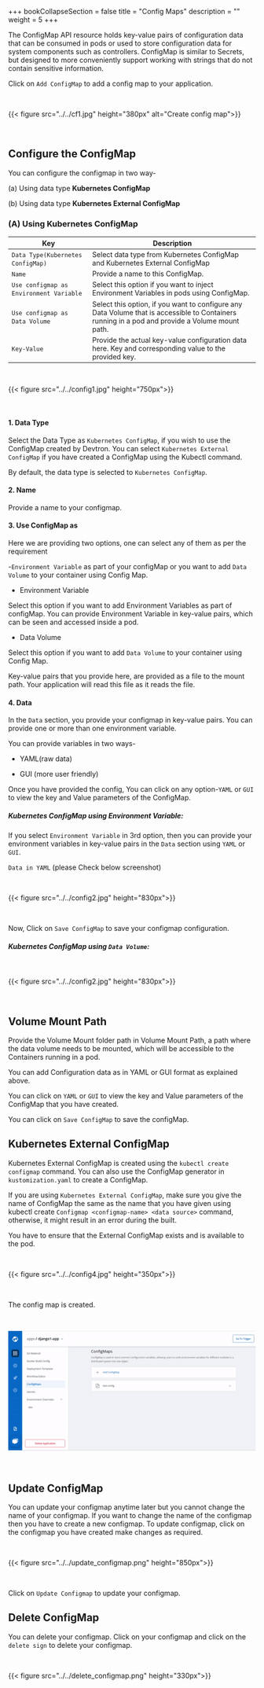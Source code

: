 +++
bookCollapseSection = false
title = "Config Maps"
description = ""
weight = 5
+++




The ConfigMap API resource holds key-value pairs of configuration data that can be consumed in pods or used to store configuration data for system components such as controllers. ConfigMap is similar to Secrets, but designed to more conveniently support working with strings that do not contain sensitive information.


Click on `Add ConfigMap` to add a config map to your application.

&nbsp;&nbsp;

{{< figure src="../../cf1.jpg" height="380px" alt="Create config map">}}

&nbsp;&nbsp;


## Configure the ConfigMap

You can configure the configmap in two way-

(a) Using data type **Kubernetes ConfigMap**

(b) Using data type **Kubernetes External ConfigMap**

  

### (A) Using Kubernetes ConfigMap

Key  | Description
-----|-----
`Data Type(Kubernetes ConfigMap)` | Select data type from Kubernetes ConfigMap and Kubernetes External ConfigMap 
`Name` | Provide a name to this ConfigMap.
`Use configmap as Environment Variable` | Select this option if you want to inject Environment Variables in pods using ConfigMap.
`Use configmap as Data Volume` | Select this option, if you want to configure any Data Volume that is accessible to Containers running in a pod and provide a Volume mount path.
`Key-Value` | Provide the actual key-value configuration data here. Key and corresponding value to the provided key.


&nbsp;&nbsp;

{{< figure src="../../config1.jpg" height="750px">}}

&nbsp;&nbsp;


#### 1. Data Type

Select the Data Type as `Kubernetes ConfigMap`, if you wish to use the ConfigMap created by Devtron. You can select `Kubernetes External ConfigMap` if you have created a ConfigMap using the Kubectl command.

By default, the data type is selected to `Kubernetes ConfigMap`.

#### 2. Name

Provide a name to your configmap.

#### 3. Use ConfigMap as

Here we are providing two options, one can select any of them as per the requirement

-`Environment Variable` as part of your configMap or you want to  add `Data Volume` to your container using Config Map.

-   Environment Variable
    

Select this option if you want to add Environment Variables as part of configMap. You can provide Environment Variable in key-value pairs, which can be seen and accessed inside a pod.

  

-   Data Volume
    

Select this option if you want to add `Data Volume` to your container using Config Map.

Key-value pairs that you provide here, are provided as a file to the mount path. Your application will read this file as it reads the file.

#### 4. Data

In the `Data` section, you provide your configmap in key-value pairs. You can provide one or more than one environment variable.

You can provide variables in two ways-

-   YAML(raw data)
    
-   GUI (more user friendly)
    

Once you have provided the config, You can click on any option-`YAML` or `GUI` to view the key and Value parameters of the ConfigMap.

##### Kubernetes ConfigMap using Environment Variable:

If you select `Environment Variable` in 3rd option, then you can provide your environment variables in key-value pairs in the `Data` section using `YAML` or `GUI`.

`Data in YAML` (please Check below screenshot)

&nbsp;&nbsp;

{{< figure src="../../config2.jpg" height="830px">}}

&nbsp;&nbsp;

Now, Click on `Save ConfigMap` to save your configmap configuration.

##### Kubernetes ConfigMap using `Data Volume`:

&nbsp;&nbsp;

{{< figure src="../../config2.jpg" height="830px">}}


&nbsp;&nbsp;

## Volume Mount Path

Provide the Volume Mount folder path in Volume Mount Path, a path where the data volume needs to be mounted, which will be accessible to the Containers running in a pod.

You can add Configuration data as in YAML or GUI format as explained above.

You can click on `YAML` or `GUI` to view the key and Value parameters of the ConfigMap that you have created.

You can click on `Save ConfigMap` to save the configMap.

## Kubernetes External ConfigMap

Kubernetes External ConfigMap is created using the `kubectl create configmap` command. You can also use the ConfigMap generator in `kustomization.yaml` to create a ConfigMap.

If you are using `Kubernetes External ConfigMap`, make sure you give the name of ConfigMap the same as the name that you have given using kubectl create `Configmap <configmap-name> <data source>` command, otherwise, it might result in an error during the built.

You have to ensure that the External ConfigMap exists and is available to the pod.



&nbsp;&nbsp;

{{< figure src="../../config4.jpg" height="350px">}}

<br />



The config map is created.

&nbsp;&nbsp;

![Config Map Added](../../arora2.gif "Config Map is added")


&nbsp;&nbsp;

## Update ConfigMap

You can update your configmap anytime later but you cannot change the name of your configmap. If you want to change the name of the configmap then you have to create a new configmap. To update configmap, click on the configmap you have created make changes as required.

&nbsp;&nbsp;

{{< figure src="../../update_configmap.png" height="850px">}}

&nbsp;&nbsp;

Click on `Update Configmap` to update your configmap.

## Delete ConfigMap

You can delete your configmap. Click on your configmap and click on the `delete sign` to delete your configmap.

&nbsp;&nbsp;

{{< figure src="../../delete_configmap.png" height="330px">}}

&nbsp;&nbsp;
